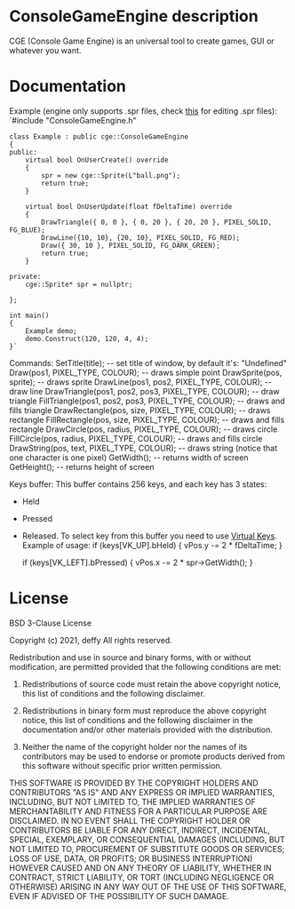 # ConsoleGameEngine description
CGE (Console Game Engine) is an universal tool to create games, GUI or whatever you want.

# Documentation
Example (engine only supports .spr files, check [this](https://github.com/defini7/lab/tree/main/Sprite_Editor) for editing .spr files):
	`#include "ConsoleGameEngine.h"

	class Example : public cge::ConsoleGameEngine
	{
	public:
		virtual bool OnUserCreate() override
		{
			spr = new cge::Sprite(L"ball.png");
			return true;
		}

		virtual bool OnUserUpdate(float fDeltaTime) override
		{
			DrawTriangle({ 0, 0 }, { 0, 20 }, { 20, 20 }, PIXEL_SOLID, FG_BLUE);
			DrawLine({10, 10}, {20, 10}, PIXEL_SOLID, FG_RED);
			Draw({ 30, 10 }, PIXEL_SOLID, FG_DARK_GREEN);
			return true;
		}

	private:
		cge::Sprite* spr = nullptr;

	};

	int main()
	{
		Example demo;
		demo.Construct(120, 120, 4, 4);
	}`
   
Commands:
SetTitle(title); -- set title of window, by default it's: "Undefined"
Draw(pos1, PIXEL_TYPE, COLOUR); -- draws simple point
DrawSprite(pos, sprite); -- draws sprite
DrawLine(pos1, pos2, PIXEL_TYPE, COLOUR); -- draw line
DrawTriangle(pos1, pos2, pos3, PIXEL_TYPE, COLOUR); -- draw triangle
FillTriangle(pos1, pos2, pos3, PIXEL_TYPE, COLOUR); -- draws and fills triangle
DrawRectangle(pos, size, PIXEL_TYPE, COLOUR); -- draws rectangle
FillRectangle(pos, size, PIXEL_TYPE, COLOUR); -- draws and fills rectangle
DrawCircle(pos, radius, PIXEL_TYPE, COLOUR); -- draws circle
FillCircle(pos, radius, PIXEL_TYPE, COLOUR); -- draws and fills circle
DrawString(pos, text, PIXEL_TYPE, COLOUR); -- draws string (notice that one character is one pixel)
GetWidth(); -- returns width of screen
GetHeight(); -- returns height of screen

Keys buffer:
This buffer contains 256 keys, and each key has 3 states:
- Held
- Pressed
- Released.
To select key from this buffer you need to use [Virtual Keys](https://docs.microsoft.com/en-us/windows/win32/inputdev/virtual-key-codes).
Example of usage:
   if (keys[VK_UP].bHeld)
   {
      vPos.y -= 2 * fDeltaTime;
   }

   if (keys[VK_LEFT].bPressed)
   {
      vPos.x -= 2 * spr->GetWidth();
   }

# License
BSD 3-Clause License

Copyright (c) 2021, deffy
All rights reserved.

Redistribution and use in source and binary forms, with or without
modification, are permitted provided that the following conditions are met:

1. Redistributions of source code must retain the above copyright notice, this
   list of conditions and the following disclaimer.

2. Redistributions in binary form must reproduce the above copyright notice,
   this list of conditions and the following disclaimer in the documentation
   and/or other materials provided with the distribution.

3. Neither the name of the copyright holder nor the names of its
   contributors may be used to endorse or promote products derived from
   this software without specific prior written permission.

THIS SOFTWARE IS PROVIDED BY THE COPYRIGHT HOLDERS AND CONTRIBUTORS "AS IS"
AND ANY EXPRESS OR IMPLIED WARRANTIES, INCLUDING, BUT NOT LIMITED TO, THE
IMPLIED WARRANTIES OF MERCHANTABILITY AND FITNESS FOR A PARTICULAR PURPOSE ARE
DISCLAIMED. IN NO EVENT SHALL THE COPYRIGHT HOLDER OR CONTRIBUTORS BE LIABLE
FOR ANY DIRECT, INDIRECT, INCIDENTAL, SPECIAL, EXEMPLARY, OR CONSEQUENTIAL
DAMAGES (INCLUDING, BUT NOT LIMITED TO, PROCUREMENT OF SUBSTITUTE GOODS OR
SERVICES; LOSS OF USE, DATA, OR PROFITS; OR BUSINESS INTERRUPTION) HOWEVER
CAUSED AND ON ANY THEORY OF LIABILITY, WHETHER IN CONTRACT, STRICT LIABILITY,
OR TORT (INCLUDING NEGLIGENCE OR OTHERWISE) ARISING IN ANY WAY OUT OF THE USE
OF THIS SOFTWARE, EVEN IF ADVISED OF THE POSSIBILITY OF SUCH DAMAGE.
